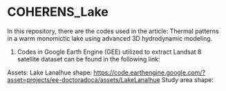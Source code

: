 # COHERENS_Lake
In this repository, there are the codes used in the article: Thermal patterns in a warm monomictic lake using advanced 3D hydrodynamic modeling.

1. Codes in Google Earth Engine (GEE) utilized to extract Landsat 8 satellite dataset can be found in the following link: 

Assets: 
Lake Lanalhue shape: https://code.earthengine.google.com/?asset=projects/ee-doctoradoca/assets/LakeLanalhue
Study area shape: 
